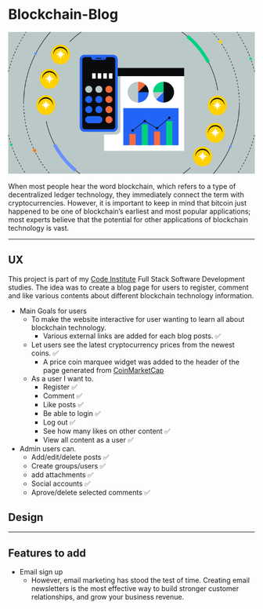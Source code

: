 # Blockchain-Blog

![responsive design](media/taxes__1_.png)

When most people hear the word blockchain, which refers to a type of decentralized ledger technology, they immediately connect the term with cryptocurrencies. However, it is important to keep in mind that bitcoin just happened to be one of blockchain’s earliest and most popular applications; most experts believe that the potential for other applications of blockchain technology is vast.
___

## UX
This project is part of my [Code Institute](https://codeinstitute.net/) Full Stack Software Development studies. The idea was to create a blog page for users to register, comment and like various contents about different blockchain technology information. 

* Main Goals for users
    * To make the website interactive for user wanting to learn all about blockchain technology.
        * Various external links are added for each blog posts. ✅
    * Let users see the latest cryptocurrency prices from the newest coins. ✅
        * A price coin marquee widget was added to the header of the page generated from [CoinMarketCap](https://coinmarketcap.com/)
    * As a user I want to.
        * Register ✅ 
        * Comment ✅ 
        * Like posts ✅
        * Be able to login ✅
        * Log out ✅
        * See how many likes on other content ✅
        * View all content as a user ✅
* Admin users can.
    * Add/edit/delete posts ✅
    * Create groups/users ✅
    * add attachments ✅
    * Social accounts ✅
    * Aprove/delete selected comments ✅

## Design

___

## Features to add
   * Email sign up
        * However, email marketing has stood the test of time. Creating email newsletters is the most effective way to build stronger customer relationships, and grow your business revenue.